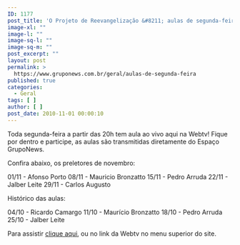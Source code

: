 ```yaml
---
ID: 1177
post_title: 'O Projeto de Reevangelização &#8211; aulas de segunda-feira'
image-xl: ""
image-l: ""
image-sq-l: ""
image-sq-m: ""
post_excerpt: ""
layout: post
permalink: >
  https://www.gruponews.com.br/geral/aulas-de-segunda-feira
published: true
categories:
  - Geral
tags: [ ]
author: [ ]
post_date: 2010-11-01 00:00:10
---
```

Toda segunda-feira a partir das 20h tem aula ao vivo aqui na Webtv! Fique por dentro e participe, as aulas são transmitidas diretamente do Espaço GrupoNews.

Confira abaixo, os preletores de novembro:

01/11 - Afonso Porto
08/11 - Mauricio Bronzatto
15/11 - Pedro Arruda
22/11 - Jalber Leite
29/11 - Carlos Augusto

Histórico das aulas:

04/10 - Ricardo Camargo
11/10 - Maurício Bronzatto
18/10 - Pedro Arruda
25/10 - Jalber Leite

Para assistir <a href="http://www.gruponews.com.br/webtv" target="_self">clique aqui</a>, ou no link da Webtv no menu superior do site.